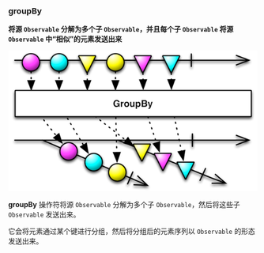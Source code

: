### groupBy

**将源 `Observable` 分解为多个子 `Observable`，并且每个子 `Observable` 将源 `Observable` 中“相似”的元素发送出来**

![](/assets/WhichOperator/Operators/groupBy.png)

**groupBy** 操作符将源 `Observable` 分解为多个子 `Observable`，然后将这些子 `Observable` 发送出来。

它会将元素通过某个键进行分组，然后将分组后的元素序列以 `Observable` 的形态发送出来。
